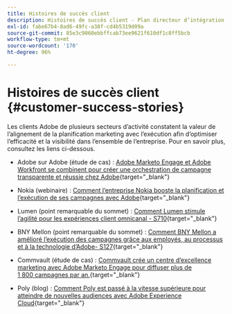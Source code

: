 ```yaml
---
title: Histoires de succès client
description: Histoires de succès client - Plan directeur d’intégration Marketo Engage et Workfront
exl-id: fabe67b4-8ad6-49fc-a38f-cd4b5319d09a
source-git-commit: 85e3c9060ebbffcab73ee9621f610df1c8ff5bcb
workflow-type: tm+mt
source-wordcount: '170'
ht-degree: 96%

---
```


# Histoires de succès client {#customer-success-stories}

Les clients Adobe de plusieurs secteurs d’activité constatent la valeur de l’alignement de la planification marketing avec l’exécution afin d’optimiser l’efficacité et la visibilité dans l’ensemble de l’entreprise. Pour en savoir plus, consultez les liens ci-dessous.

* Adobe sur Adobe (étude de cas) : [Adobe Marketo Engage et Adobe Workfront se combinent pour créer une orchestration de campagne transparente et réussie chez Adobe](https://business.adobe.com/customer-success-stories/adobe-campaign-orchestration-case-study){target="_blank"}

* Nokia (webinaire) : [Comment l’entreprise Nokia booste la planification et l’exécution de ses campagnes avec Adobe](https://engage.adobe.com/MarWF22Q4WBR-Registration.html){target="_blank"}

* Lumen (point remarquable du sommet) : [Comment Lumen stimule l’agilité pour les expériences client omnicanal - S710](https://business.adobe.com/summit/2022/sessions/how-lumen-drives-agility-for-omnichannel-customer-s710.html){target="_blank"}

* BNY Mellon (point remarquable du sommet) : [Comment BNY Mellon a amélioré l’exécution des campagnes grâce aux employés, au processus et à la technologie d’Adobe- S127](https://business.adobe.com/events/experience-makers-live/2022/sessions/how-bny-mellon-improved-campaign-execution-with-pe-s127.html){target="_blank"}

* Commvault (étude de cas) : [Commvault crée un centre d’excellence marketing avec Adobe Marketo Engage pour diffuser plus de 1 800 campagnes par an.](https://business.adobe.com/customer-success-stories/commvault-case-study){target="_blank"}

* Poly (blog) : [Comment Poly est passé à la vitesse supérieure pour atteindre de nouvelles audiences avec Adobe Experience Cloud](https://business.adobe.com/blog/basics/how-poly-shifted-gears-reach-new-audiences-adobe-experience-cloud){target="_blank"}
